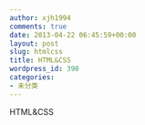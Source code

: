 ```yaml
---
author: xjh1994
comments: true
date: 2013-04-22 06:45:59+00:00
layout: post
slug: htmlcss
title: HTML&CSS
wordpress_id: 390
categories:
- 未分类
---
```


HTML&CSS
